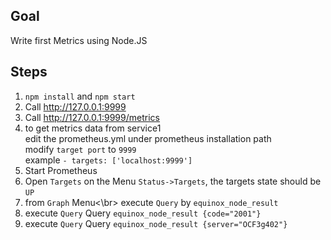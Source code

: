 ## Goal

Write first Metrics using Node.JS

## Steps

1. `npm install` and `npm start`
2. Call http://127.0.0.1:9999
3. Call http://127.0.0.1:9999/metrics
4. to get metrics data from service1<br/>
   edit the prometheus.yml under prometheus installation path<br/>
   modify `target port` to `9999`<br/>
   example `- targets: ['localhost:9999']`<br/>
5. Start Prometheus
6. Open `Targets` on the Menu `Status->Targets`, the targets state should be `UP` 
7. from `Graph` Menu<\br>
execute `Query` by `equinox_node_result`
8. execute `Query` Query `equinox_node_result {code="2001"}`
9. execute `Query` Query `equinox_node_result {server="OCF3g402"}`
